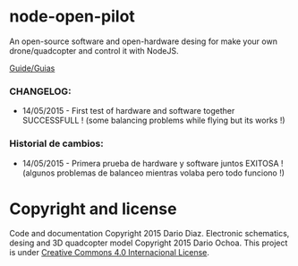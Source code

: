 # node-open-pilot
An open-source software and open-hardware desing for make your own drone/quadcopter and control it with NodeJS.

[Guide/Guias](https://github.com/darioodiaz/node-open-pilot/wiki)

### CHANGELOG:

* 14/05/2015 - First test of hardware and software together SUCCESSFULL ! (some balancing problems while flying but its works !)

### Historial de cambios:

* 14/05/2015 - Primera prueba de hardware y software juntos EXITOSA ! (algunos problemas de balanceo mientras volaba pero todo funciono !)

# Copyright and license

Code and documentation Copyright 2015 Dario Diaz. 
Electronic schematics, desing and 3D quadcopter model Copyright 2015 Dario Ochoa.
This project is under [Creative Commons 4.0 Internacional License](http://creativecommons.org/licenses/by-nc-sa/4.0/).
